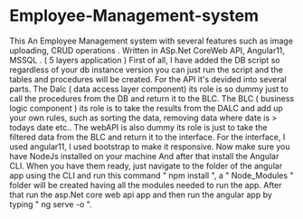 # Employee-Management-system
This An Employee Management system with several features such as image uploading, CRUD operations . Written in ASp.Net CoreWeb API, Angular11, MSSQL . ( 5 layers application )
First of all, I have added the DB script so regardless of your db instance version you can just run the script and the tables and procedures will be created.
For the API it's devided into several parts. The Dalc ( data access layer component) its role is so dummy just to call the procedures from the DB and return it to the BLC. The BLC ( business logic component ) its role is to take the results from the DALC and add up your own rules, such as sorting the data, removing data where date is > todays date etc..
The webAPI is also dummy its role is just to take the filtered data from the BLC and return it to the interface. 
For the interface, I used angular11, I used bootstrap to make it responsive. Now make sure you have NodeJs installed on your machine And after that install the Angular CLI. 
When you have them ready, just navigate to the folder of the angular app using the CLI and run this command " npm install ", a " Node_Modules " folder will be created having all the modules needed to run the app. 
After that run the asp.Net core web api app and then run the angular app by typing " ng serve -o ". 
